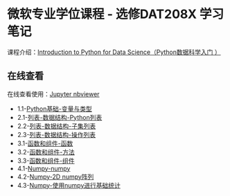# 微软专业学位课程 - 选修DAT208X 学习笔记

 课程介绍：[Introduction to Python for Data Science（Python数据科学入门 ）](https://www.msaischool.com/courses/course-v1:Microsoft+DAT208x+2017_T4/about)

## 在线查看

在线查看使用：[Jupyter nbviewer](http://nbviewer.jupyter.org/)

* 1.1-[Python基础-变量与类型](http://nbviewer.jupyter.org/github/FeelF/Microsoft-Python/blob/master/Python-1.1-Python%E5%9F%BA%E7%A1%80-%E5%8F%98%E9%87%8F%E4%B8%8E%E7%B1%BB%E5%9E%8B.ipynb)
* 2.1-[列表-数据结构-Python列表](http://nbviewer.jupyter.org/github/FeelF/Microsoft-Python/blob/master/Python-2.1-%E5%88%97%E8%A1%A8-%E6%95%B0%E6%8D%AE%E7%BB%93%E6%9E%84-Python%E5%88%97%E8%A1%A8.ipynb)
* 2.2-[列表-数据结构-子集列表](http://nbviewer.jupyter.org/github/FeelF/Microsoft-Python/blob/master/Python-2.2-%E5%88%97%E8%A1%A8-%E6%95%B0%E6%8D%AE%E7%BB%93%E6%9E%84-%E5%AD%90%E9%9B%86%E5%88%97%E8%A1%A8.ipynb)
* 2.3-[列表-数据结构-操作列表](http://nbviewer.jupyter.org/github/FeelF/Microsoft-Python/blob/master/Python-2.3-%E5%88%97%E8%A1%A8-%E6%95%B0%E6%8D%AE%E7%BB%93%E6%9E%84-%E6%93%8D%E4%BD%9C%E5%88%97%E8%A1%A8.ipynb)
* 3.1-[函数和组件-函数](http://nbviewer.jupyter.org/github/FeelF/Microsoft-Python/blob/master/Python-3.1-%E5%87%BD%E6%95%B0%E5%92%8C%E7%BB%84%E4%BB%B6-%E5%87%BD%E6%95%B0.ipynb)
* 3.2-[函数和组件-方法](http://nbviewer.jupyter.org/github/FeelF/Microsoft-Python/blob/master/Python-3.2-%E5%87%BD%E6%95%B0%E5%92%8C%E7%BB%84%E4%BB%B6-%E6%96%B9%E6%B3%95.ipynb)
* 3.3-[函数和组件-组件](http://nbviewer.jupyter.org/github/FeelF/Microsoft-Python/blob/master/Python-3.3-%E5%87%BD%E6%95%B0%E5%92%8C%E7%BB%84%E4%BB%B6-%E7%BB%84%E4%BB%B6.ipynb)
* 4.1-[Numpy-numpy](http://nbviewer.jupyter.org/github/FeelF/Microsoft-Python/blob/master/Python-4.1-Numpy-numpy.ipynb)
* 4.2-[Numpy-2D numpy阵列](http://nbviewer.jupyter.org/github/FeelF/Microsoft-Python/blob/master/Python-4.2-Numpy-2D%20numpy%E9%98%B5%E5%88%97.ipynb)
* 4.3-[Numpy-使用numpy进行基础统计](http://nbviewer.jupyter.org/github/FeelF/Microsoft-Python/blob/master/Python-4.3-Numpy-%E4%BD%BF%E7%94%A8numpy%E8%BF%9B%E8%A1%8C%E5%9F%BA%E7%A1%80%E7%BB%9F%E8%AE%A1.ipynb)

